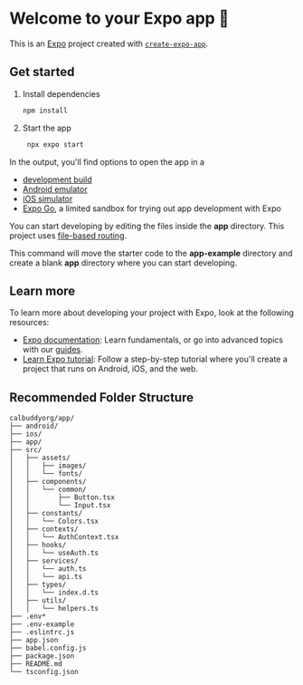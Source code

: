 # Welcome to your Expo app 👋

This is an [Expo](https://expo.dev) project created with [`create-expo-app`](https://www.npmjs.com/package/create-expo-app).

## Get started

1. Install dependencies

   ```bash
   npm install
   ```

2. Start the app

   ```bash
    npx expo start
   ```

In the output, you'll find options to open the app in a

- [development build](https://docs.expo.dev/develop/development-builds/introduction/)
- [Android emulator](https://docs.expo.dev/workflow/android-studio-emulator/)
- [iOS simulator](https://docs.expo.dev/workflow/ios-simulator/)
- [Expo Go](https://expo.dev/go), a limited sandbox for trying out app development with Expo

You can start developing by editing the files inside the **app** directory. This project uses [file-based routing](https://docs.expo.dev/router/introduction).

This command will move the starter code to the **app-example** directory and create a blank **app** directory where you can start developing.

## Learn more

To learn more about developing your project with Expo, look at the following resources:

- [Expo documentation](https://docs.expo.dev/): Learn fundamentals, or go into advanced topics with our [guides](https://docs.expo.dev/guides).
- [Learn Expo tutorial](https://docs.expo.dev/tutorial/introduction/): Follow a step-by-step tutorial where you'll create a project that runs on Android, iOS, and the web.

## Recommended Folder Structure

```
calbuddyorg/app/
├── android/
├── ios/
├── app/
├── src/
│   ├── assets/
│   │   ├── images/
│   │   └── fonts/
│   ├── components/
│   │   └── common/
│   │       ├── Button.tsx
│   │       └── Input.tsx
│   ├── constants/
│   │   └── Colors.tsx
│   ├── contexts/
│   │   └── AuthContext.tsx
│   ├── hooks/
│   │   └── useAuth.ts
│   ├── services/
│   │   └── auth.ts
│   │   └── api.ts
│   ├── types/
│   │   └── index.d.ts
│   ├── utils/
│   │   └── helpers.ts
├── .env*
├── .env-example
├── .eslintrc.js
├── app.json
├── babel.config.js
├── package.json
├── README.md
└── tsconfig.json
```
